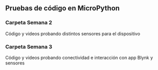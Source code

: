 ## **Pruebas de código en MicroPython**

### **Carpeta Semana 2**
Código y videos probando distintos sensores para el dispositivo

### **Carpeta Semana 3**
Código y videos probando conectividad e interacción con app Blynk y sensores

